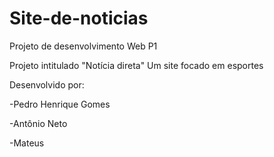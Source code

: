 # Site-de-noticias

Projeto de desenvolvimento Web P1

Projeto intitulado "Notícia direta" Um site focado em esportes

Desenvolvido por:

-Pedro Henrique Gomes

-Antônio Neto

-Mateus
